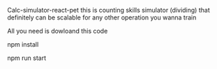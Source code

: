 
Calc-simulator-react-pet
this is counting skills simulator (dividing) that definitely can be scalable for any other operation you wanna train

All you need is dowloand this code

npm install

npm run start
